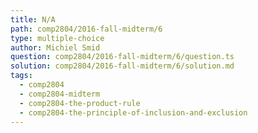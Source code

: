 ```yaml
---
title: N/A
path: comp2804/2016-fall-midterm/6
type: multiple-choice
author: Michiel Smid
question: comp2804/2016-fall-midterm/6/question.ts
solution: comp2804/2016-fall-midterm/6/solution.md
tags:
  - comp2804
  - comp2804-midterm
  - comp2804-the-product-rule
  - comp2804-the-principle-of-inclusion-and-exclusion
---
```

